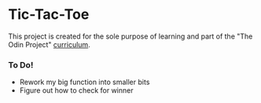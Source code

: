 # Tic-Tac-Toe
This project is created for the sole purpose of learning and part of the "The Odin Project" [curriculum](https://theodinproject.com/).

### To Do!
- Rework my big function into smaller bits
- Figure out how to check for winner
